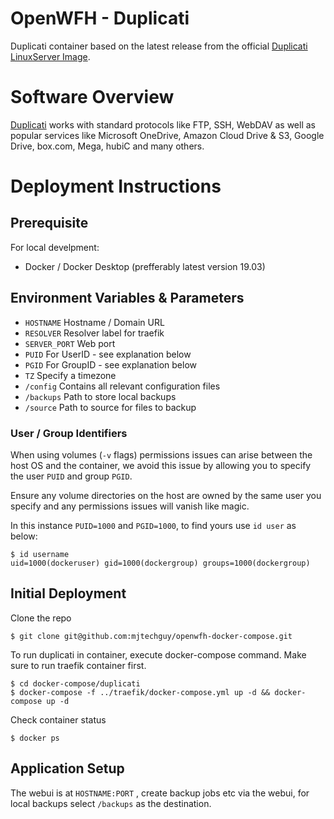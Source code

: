 # OpenWFH - Duplicati
Duplicati container based on the latest release from the official [Duplicati LinuxServer Image](https://hub.docker.com/r/linuxserver/duplicati).

# Software Overview
[Duplicati](https://www.duplicati.com) works with standard protocols like FTP, SSH, WebDAV as well as popular services like Microsoft OneDrive, Amazon Cloud Drive & S3, Google Drive, box.com, Mega, hubiC and many others.

# Deployment Instructions
## Prerequisite
For local develpment:
- Docker / Docker Desktop (prefferably latest version 19.03)

## Environment Variables & Parameters
- `HOSTNAME` Hostname / Domain URL
- `RESOLVER` Resolver label for traefik
- `SERVER_PORT` Web port
- `PUID` For UserID - see explanation below
- `PGID` For GroupID - see explanation below
- `TZ` Specify a timezone
- `/config` Contains all relevant configuration files
- `/backups` Path to store local backups
- `/source` Path to source for files to backup

### User / Group Identifiers
When using volumes (`-v` flags) permissions issues can arise between the host OS and the container, we avoid this issue by allowing you to specify the user `PUID` and group `PGID`.

Ensure any volume directories on the host are owned by the same user you specify and any permissions issues will vanish like magic.

In this instance `PUID=1000` and `PGID=1000`, to find yours use `id user` as below:
```console
$ id username
uid=1000(dockeruser) gid=1000(dockergroup) groups=1000(dockergroup)
```

## Initial Deployment
Clone the repo
```console
$ git clone git@github.com:mjtechguy/openwfh-docker-compose.git
```
To run duplicati in container, execute docker-compose command. Make sure to run traefik container first.
```console
$ cd docker-compose/duplicati
$ docker-compose -f ../traefik/docker-compose.yml up -d && docker-compose up -d
```
Check container status
```console
$ docker ps
```

## Application Setup
The webui is at `HOSTNAME:PORT` , create backup jobs etc via the webui, for local backups select `/backups` as the destination.



